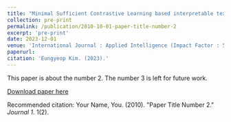 ```yaml
---
title: "Minimal Sufficient Contrastive Learning based interpretable text-video modality gap"
collection: pre-print
permalink: /publication/2010-10-01-paper-title-number-2
excerpt: 'pre-print'
date: 2023-12-01
venue: 'International Journal : Applied Intelligence (Impact Factor : 5.019)'
paperurl: 
citation: 'Eungyeop Kim. (2023).'
---
```

This paper is about the number 2. The number 3 is left for future work.

[Download paper here](http://academicpages.github.io/files/paper2.pdf)

Recommended citation: Your Name, You. (2010). "Paper Title Number 2." <i>Journal 1</i>. 1(2).